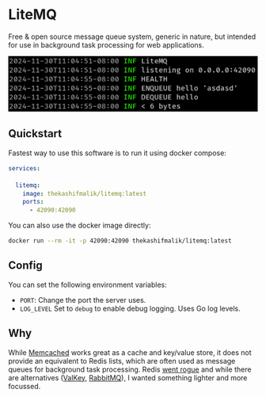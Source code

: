 # LiteMQ
Free & open source message queue system, generic in nature, but intended for use in background task processing for web
applications.

![Screenshot](./screenshot.png)

## Quickstart
Fastest way to use this software is to run it using docker compose:

```yaml
services:

  litemq:
    image: thekashifmalik/litemq:latest
    ports:
      - 42090:42090

```

You can also use the docker image directly:

```bash
docker run --rm -it -p 42090:42090 thekashifmalik/litemq:latest
```

## Config
You can set the following environment variables:

- `PORT`: Change the port the server uses.
- `LOG_LEVEL` Set to `debug` to enable debug logging. Uses Go log levels.


## Why
While [Memcached](https://memcached.org/) works great as a cache and key/value store, it does not provide an equivalent
to Redis lists, which are often used as message queues for background task processing. Redis [went rogue](https://www.reddit.com/r/redis/comments/1bjs7bo/redis_is_switching_away_from_opensource_licensing/)
and while there are alternatives ([ValKey](https://valkey.io/), [RabbitMQ](https://www.rabbitmq.com/)), I wanted
something lighter and more focussed.
